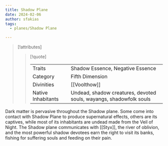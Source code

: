 ```yaml
---
title: Shadow Plane
date: 2024-02-06
author: sfakias
tags:
  - planes/Shadow Plane

---
```

> [!attributes]
> 
> > [!quote]
> >
> > | | |
> > | --- | --- |
> > | Traits | Shadow Essence, Negative Essence |
> > | Category | Fifth Dimension |
> > | Divinities | [[Voolthow]] |
> > | Native Inhabitants | Undead, shadow creatures, devoted souls, wayangs, shadowfolk souls |

Dark matter is pervasive throughout the Shadow plane. Some come into contact with Shadow Plane to produce supernatural effects, others are its captives, while most of its inhabitants are undead made from the Veil of Night. The Shadow plane communicates with [[Styx]], the river of oblivion, and the most powerful shadow devotees earn the right to visit its banks, fishing for suffering souls and feeding on their pain.